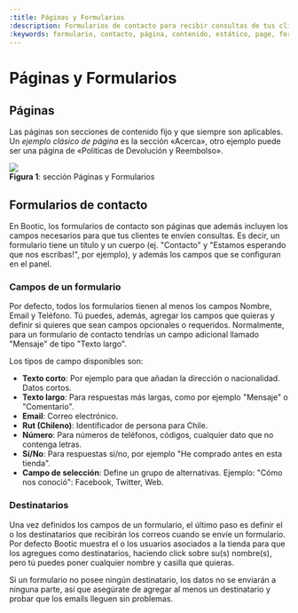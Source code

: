 ```yaml
---
:title: Páginas y Formularios
:description: Formularios de contacto para recibir consultas de tus clientes.
:keywords: formulario, contacto, página, contenido, estático, page, form
---
```


# Páginas y Formularios

## Páginas

Las páginas son secciones de contenido fijo y que siempre son aplicables. Un _ejemplo clásico de página_ es la sección «Acerca», otro ejemplo puede ser una página de «Politicas de Devolución y Reembolso».

<div class="captura">
  <div class="c-contenido">
      <img src="/img/admin/paginas_y_formularios.png">
  </div>
  <div class="c-pie"><strong>Figura 1</strong>: sección Páginas y Formularios</div>
</div>

## Formularios de contacto

En Bootic, los formularios de contacto son páginas que además incluyen los campos necesarios para que tus clientes te envíen consultas. Es decir, un formulario tiene un título y un cuerpo (ej. "Contacto" y "Estamos esperando que nos escribas!", por ejemplo), y además los campos que se configuran en el panel.

### Campos de un formulario

Por defecto, todos los formularios tienen al menos los campos Nombre, Email y Teléfono. Tú puedes, además, agregar los campos que quieras y definir si quieres que sean campos opcionales o requeridos. Normalmente, para un formulario de contacto tendrías un campo adicional llamado "Mensaje" de tipo "Texto largo".

Los tipos de campo disponibles son:

 - **Texto corto**: Por ejemplo para que añadan la dirección o nacionalidad. Datos cortos.
 - **Texto largo**: Para respuestas más largas, como por ejemplo "Mensaje" o "Comentario".
 - **Email**: Correo electrónico.
 - **Rut (Chileno)**: Identificador de persona para Chile.
 - **Número**: Para números de teléfonos, códigos, cualquier dato que no contenga letras.
 - **Sí/No**: Para respuestas si/no, por ejemplo "He comprado antes en esta tienda".
 - **Campo de selección**: Define un grupo de alternativas. Ejemplo: "Cómo nos conoció": Facebook, Twitter, Web.

### Destinatarios

Una vez definidos los campos de un formulario, el último paso es definir el o los destinatarios que recibirán los correos cuando se envíe un formulario. Por defecto Bootic muestra el o los usuarios asociados a la tienda para que los agregues como destinatarios, haciendo click sobre su(s) nombre(s), pero tú puedes poner cualquier nombre y casilla que quieras.

<div class="note tip">
<p>Si un formulario no posee ningún destinatario, los datos no se enviarán a ninguna parte, así que asegúrate de agregar al menos un destinatario y probar que los emails lleguen sin problemas.</p>
</div>
